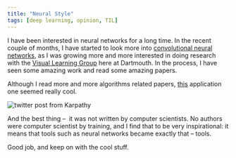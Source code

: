 ```yaml
---
title: "Neural Style"
tags: [deep learning, opinion, TIL]
---
```


I have been interested in neural networks for a long time. In the recent couple of months, I have started to look more into
[convolutional neural networks](https://en.wikipedia.org/wiki/Convolutional_neural_network), as I was growing more and more interested in doing research with the
[Visual Learning Group](http://vlg.cs.dartmouth.edu/vlg.html) here at Dartmouth. In the process, I have seen some amazing work and read some amazing papers.


Although I read more and more algorithms related papers, [this](http://arxiv.org/pdf/1508.06576v1.pdf) application one seemed really cool.

![twitter post from Karpathy](http://i0.wp.com/rack.1.mshcdn.com/media/ZgkyMDE1LzA4LzMwLzUyL2duZGxmLjY0MjkyLmpwZwpwCXRodW1iCTk1MHg1MzQjCmUJanBn/e1e2a17b/f59/gndlf.jpg?resize=640%2C360)


And the best thing –  it was not written by computer scientists.
No authors were computer scientist by training, and I find that to be very inspirational: it means that tools such as neural networks became exactly that – tools.


Good job, and keep on with the cool stuff.
